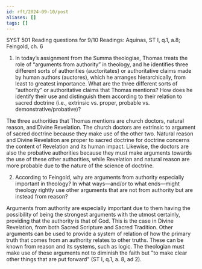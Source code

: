 ```yaml
---
id: rft/2024-09-10/post
aliases: []
tags: []
---
```

SYST 501
Reading questions for 9/10
Readings: Aquinas, ST I, q.1, a.8; Feingold, ch. 6
 
1. In today’s assignment from the Summa theologiae, Thomas treats the role of
   “arguments from authority” in theology, and he identifies three different
sorts of authorities (auctoritates) or authoritative claims made by human
authors (auctores), which he arranges hierarchically, from least to greatest
importance. What are the three different sorts of “authority” or authoritative
claims that Thomas mentions? How does he identify their use and distinguish them
according to their relation to sacred doctrine (i.e., extrinsic vs. proper,
probable vs. demonstrative/probative)?

The three authorities that Thomas mentions are church doctors, natural reason,
and Divine Revelation. The church doctors are extrinsic to argument of sacred
doctrine because they make use of the other two. Natural reason and Divine
Revelation are proper to sacred doctrine for doctrine concerns the content of
Revelation and its human impact. Likewise, the doctors are also the probative
authorities because they must make arguments towards the use of these other
authorities, while Revelation and natural reason are  more probable due to the
nature of the science of doctrine.





2. According to Feingold, why are arguments from authority especially important
   in theology? In what ways—and/or to what ends—might theology rightly use
other arguments that are not from authority but are instead from reason?

Arguments from authority are especially important due to them having the
possibility of being the strongest arguments with the utmost certainly,
providing that the authority is that of God. This is the case in Divine
Revelation, from both Sacred Scripture and Sacred Tradition. Other arguments can
be used to provide a system of relation of how the primary truth that comes from
an authority relates to other truths. These can be known from reason and its
systems, such as logic. The theologian must make use of these arguments not to
diminish the faith but "to make clear other things that are put forward" (ST I,
q.1, a. 8, ad 2).















